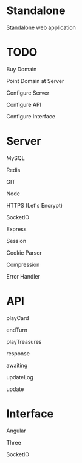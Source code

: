 # Standalone

Standalone web application

# TODO

Buy Domain

Point Domain at Server

Configure Server

Configure API

Configure Interface

# Server

MySQL

Redis

GIT

Node

HTTPS (Let's Encrypt)

SocketIO

Express

Session

Cookie Parser

Compression

Error Handler

# API

playCard

endTurn

playTreasures

response

awaiting

updateLog

update

# Interface

Angular

Three

SocketIO